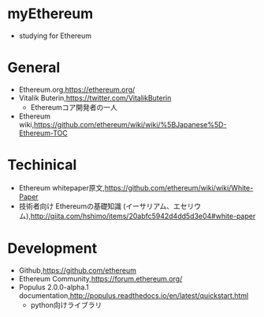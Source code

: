 # myEthereum
- studying for Ethereum

# General  
- Ethereum.org,https://ethereum.org/  
- Vitalik Buterin,https://twitter.com/VitalikButerin  
  - Ethereumコア開発者の一人
- Ethereum wiki,https://github.com/ethereum/wiki/wiki/%5BJapanese%5D-Ethereum-TOC  

# Techinical  
- Ethereum whitepaper原文,https://github.com/ethereum/wiki/wiki/White-Paper  
- 技術者向け Ethereumの基礎知識 (イーサリアム、エセリウム),http://qiita.com/hshimo/items/20abfc5942d4dd5d3e04#white-paper  

# Development  
- Github,https://github.com/ethereum  
- Ethereum Community,https://forum.ethereum.org/  
- Populus 2.0.0-alpha.1 documentation,http://populus.readthedocs.io/en/latest/quickstart.html  
  - python向けライブラリ  
